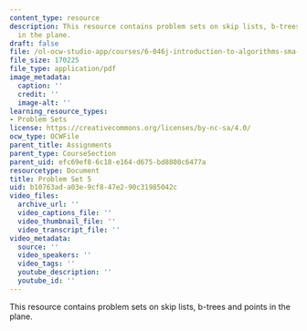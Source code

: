 ```yaml
---
content_type: resource
description: This resource contains problem sets on skip lists, b-trees and points
  in the plane.
draft: false
file: /ol-ocw-studio-app/courses/6-046j-introduction-to-algorithms-sma-5503-fall-2005/b10763ada03e9cf847e290c31985042c_ps5.pdf
file_size: 170225
file_type: application/pdf
image_metadata:
  caption: ''
  credit: ''
  image-alt: ''
learning_resource_types:
- Problem Sets
license: https://creativecommons.org/licenses/by-nc-sa/4.0/
ocw_type: OCWFile
parent_title: Assignments
parent_type: CourseSection
parent_uid: efc69ef8-6c18-e164-d675-bd8808c6477a
resourcetype: Document
title: Problem Set 5
uid: b10763ad-a03e-9cf8-47e2-90c31985042c
video_files:
  archive_url: ''
  video_captions_file: ''
  video_thumbnail_file: ''
  video_transcript_file: ''
video_metadata:
  source: ''
  video_speakers: ''
  video_tags: ''
  youtube_description: ''
  youtube_id: ''
---
```

This resource contains problem sets on skip lists, b-trees and points in the plane.